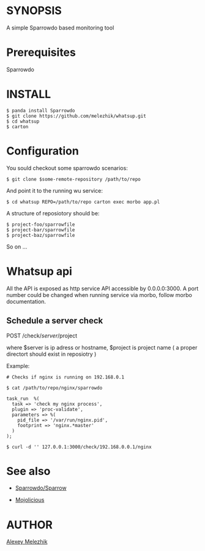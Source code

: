 # SYNOPSIS

A simple Sparrowdo based monitoring tool

# Prerequisites

Sparrowdo


# INSTALL

    $ panda install Sparrowdo
    $ git clone https://github.com/melezhik/whatsup.git
    $ cd whatsup
    $ carton


# Configuration

You sould checkout some sparrowdo scenarios:


    $ git clone $some-remote-repository /path/to/repo

And point it to the running wu service:

    $ cd whatsup REPO=/path/to/repo carton exec morbo app.pl

A structure of  reposiotory should be:

    $ project-foo/sparrowfile
    $ project-bar/sparrowfile
    $ project-baz/sparrowfile

So on ...


# Whatsup api

All the API is exposed as http service API accessible by 0.0.0.0:3000. A port number could be changed
when running service via morbo, follow morbo documentation.


## Schedule a server check

POST /check/$server/$project

where $server is ip adress or hostname, $project is project name ( a proper directort should exist in reposiotry )  

Example:

    # Checks if nginx is running on 192.168.0.1

    $ cat /path/to/repo/nginx/sparrowdo

    task_run  %(
      task => 'check my nginx process',
      plugin => 'proc-validate',
      parameters => %(
        pid_file => '/var/run/nginx.pid',
        footprint => 'nginx.*master'
      )
    );
    
    $ curl -d '' 127.0.0.1:3000/check/192.168.0.0.1/nginx


# See also

* [Sparrowdo/Sparrow](https://sparrowhub.org)

* [Mojolicious](http://mojolicio.us)

# AUTHOR

[Alexey Melezhik](mailto:melezhik@gmail.com)




